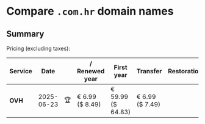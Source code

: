 # Compare `.com.hr` domain names

## Summary

Pricing (excluding taxes):

| Service | Date |  | / Renewed year | First year | Transfer | Restoration |
|--|--|--|--|--|--|--|
| **OVH** | 2025-06-23 | 🏆 | € 6.99<br>($ 8.49) | € 59.99<br>($ 64.83) | € 6.99<br>($ 7.49) |  |
